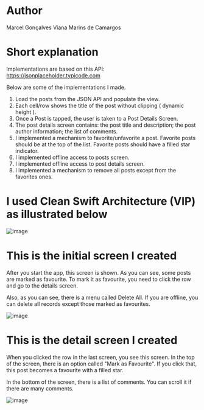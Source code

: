 # Author

Marcel Gonçalves Viana Marins de Camargos

# Short explanation

Implementations are based on this API: https://jsonplaceholder.typicode.com

Below are some of the implementations I made.

1. Load the posts from the JSON API and populate the view.
2. Each cell/row shows the title of the post without clipping ( dynamic height ).
3. Once a Post is tapped, the user is taken to a Post Details Screen.
4. The post details screen contains: the post title and description; the post author information; the list of comments.
5. I implemented a mechanism to favorite/unfavorite a post. Favorite posts should be at the top of the list. Favorite posts should have a filled star indicator.
6. I implemented offline access to posts screen.
7. I implemented offline access to post details screen.
8. I implemented a mechanism to remove all posts except from the favorites ones.


# I used Clean Swift Architecture (VIP) as illustrated below


![image](https://user-images.githubusercontent.com/19171477/216327968-ded1ba67-8aae-40a6-9a5b-e369ed764786.png)


# This is the initial screen I created

After you start the app, this screen is shown. As you can see, some posts are marked as favourite. To mark it as favourite, you need to click the row and go to the details screen.

Also, as you can see, there is a menu called Delete All. If you are offline, you can delete all records except those marked as favourites.

![image](https://user-images.githubusercontent.com/19171477/216733803-9e2b604c-8406-40ab-aca8-8a327885a7a2.png)


# This is the detail screen I created

When you clicked the row in the last screen, you see this screen. In the top of the screen, there is an option called "Mark as Favourite". If you click that, this post becomes a favourite with a filled star.

In the bottom of the screen, there is a list of comments. You can scroll it if there are many comments.

![image](https://user-images.githubusercontent.com/19171477/215658141-b73c7305-14a4-4f0c-9887-28112ef95e00.png)

